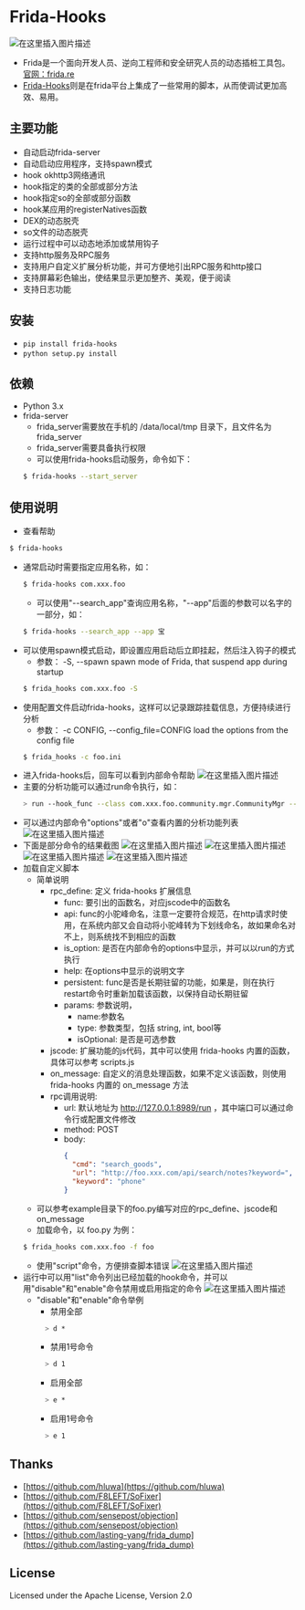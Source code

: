 Frida-Hooks
========
![在这里插入图片描述](https://github.com/softice70/frida-hooks/blob/main/pics/banner.jpg)
- Frida是一个面向开发人员、逆向工程师和安全研究人员的动态插桩工具包。[官网：frida.re](https://github.com/frida/frida)
- [Frida-Hooks](https://github.com/softice70/frida-hooks)则是在frida平台上集成了一些常用的脚本，从而使调试更加高效、易用。

主要功能
--------
- 自动启动frida-server
- 自动启动应用程序，支持spawn模式
- hook okhttp3网络通讯
- hook指定的类的全部或部分方法
- hook指定so的全部或部分函数
- hook某应用的registerNatives函数
- DEX的动态脱壳
- so文件的动态脱壳
- 运行过程中可以动态地添加或禁用钩子
- 支持http服务及RPC服务 
- 支持用户自定义扩展分析功能，并可方便地引出RPC服务和http接口 
- 支持屏幕彩色输出，使结果显示更加整齐、美观，便于阅读
- 支持日志功能


安装
------------

* `pip install frida-hooks`
* `python setup.py install`

依赖
------------
- Python 3.x 
- frida-server
  - frida_server需要放在手机的 /data/local/tmp 目录下，且文件名为 frida_server
  - frida_server需要具备执行权限
  - 可以使用frida-hooks启动服务，命令如下： 
  ```bash
  $ frida-hooks --start_server
  ```

使用说明
------------
- 查看帮助
```bash
$ frida-hooks
```
- 通常启动时需要指定应用名称，如：
  ```bash
  $ frida-hooks com.xxx.foo
  ```
  - 可以使用"--search_app"查询应用名称，"--app"后面的参数可以名字的一部分，如：
  ```bash
  $ frida-hooks --search_app --app 宝
  ```
- 可以使用spawn模式启动，即设置应用启动后立即挂起，然后注入钩子的模式
    - 参数：  -S, --spawn         spawn mode of Frida, that suspend app during startup
    ```bash
    $ frida_hooks com.xxx.foo -S
    ```
- 使用配置文件启动frida-hooks，这样可以记录跟踪挂载信息，方便持续进行分析
    - 参数：   -c CONFIG, --config_file=CONFIG         load the options from the config file
    ```bash
    $ frida_hooks -c foo.ini
    ```
- 进入frida-hooks后，回车可以看到内部命令帮助
![在这里插入图片描述](https://github.com/softice70/frida-hooks/blob/main/pics/internalhelp.jpg)
- 主要的分析功能可以通过run命令执行，如：
    ```bash
    > run --hook_func --class com.xxx.foo.community.mgr.CommunityMgr --func requestCommunitySearch
    ```
- 可以通过内部命令"options"或者"o"查看内置的分析功能列表
![在这里插入图片描述](https://github.com/softice70/frida-hooks/blob/main/pics/cmds.jpg)
- 下面是部分命令的结果截图
![在这里插入图片描述](https://github.com/softice70/frida-hooks/blob/main/pics/demo1.jpg)
![在这里插入图片描述](https://github.com/softice70/frida-hooks/blob/main/pics/demo2.jpg)
![在这里插入图片描述](https://github.com/softice70/frida-hooks/blob/main/pics/demo3.jpg)
![在这里插入图片描述](https://github.com/softice70/frida-hooks/blob/main/pics/demo4.jpg)
- 加载自定义脚本
  - 简单说明
    - rpc_define: 定义 frida-hooks 扩展信息
      - func: 要引出的函数名，对应jscode中的函数名
      - api: func的小驼峰命名，注意一定要符合规范，在http请求时使用，在系统内部又会自动将小驼峰转为下划线命名，故如果命名对不上，则系统找不到相应的函数
      - is_option: 是否在内部命令的options中显示，并可以以run的方式执行
      - help: 在options中显示的说明文字
      - persistent: func是否是长期驻留的功能，如果是，则在执行restart命令时重新加载该函数，以保持自动长期驻留
      - params: 参数说明，
        - name:参数名
        - type: 参数类型，包括 string, int, bool等
        - isOptional: 是否是可选参数
    - jscode: 扩展功能的js代码，其中可以使用 frida-hooks 内置的函数，具体可以参考 scripts.js
    - on_message: 自定义的消息处理函数，如果不定义该函数，则使用 frida-hooks 内置的 on_message 方法
    - rpc调用说明:
      - url: 默认地址为 http://127.0.0.1:8989/run ，其中端口可以通过命令行或配置文件修改
      - method: POST
      - body:
        ```json
        {
          "cmd": "search_goods",
          "url": "http://foo.xxx.com/api/search/notes?keyword=",
          "keyword": "phone"
        }
        ```
  - 可以参考example目录下的foo.py编写对应的rpc_define、jscode和on_message
  - 加载命令，以 foo.py 为例：
  ```bash
  $ frida_hooks com.xxx.foo -f foo 
  ``` 
  - 使用"script"命令，方便排查脚本错误
![在这里插入图片描述](https://github.com/softice70/frida-hooks/blob/main/pics/demo6.jpg)
- 运行中可以用"list"命令列出已经加载的hook命令，并可以用"disable"和"enable"命令禁用或启用指定的命令
![在这里插入图片描述](https://github.com/softice70/frida-hooks/blob/main/pics/demo5.jpg)
  - "disable"和"enable"命令举例
    - 禁用全部
    ```bash
      > d *
    ```
    - 禁用1号命令
    ```bash
      > d 1
    ```
    - 启用全部
    ```bash
      > e *
    ```
    - 启用1号命令
    ```bash
      > e 1
    ```
Thanks
-------
- [https://github.com/hluwa](https://github.com/hluwa)
- [https://github.com/F8LEFT/SoFixer](https://github.com/F8LEFT/SoFixer)
- [https://github.com/sensepost/objection](https://github.com/sensepost/objection)
- [https://github.com/lasting-yang/frida_dump](https://github.com/lasting-yang/frida_dump)

License
-------
Licensed under the Apache License, Version 2.0
